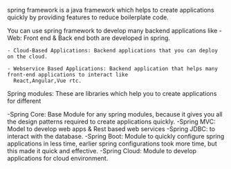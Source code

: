 spring framework is a java framework which helps to create applications quickly by providing
features to reduce boilerplate code.

You can use spring framework to develop many backend applications like 
	- Web: Front end & Back end both are developed in spring.

	- Cloud-Based Applications: Backend applications that you can deploy on the cloud.

	- Webservice Based Applications: Backend application that helps many front-end applications to interact like 
	  React,Angular,Vue rtc.

Spring modules: These are libraries which help you to create applications for different

-Spring Core: Base Module for any spring modules, because it gives you all the
	design patterns required to create applications quickly.
-Spring MVC: Model to develop web apps & Rest based web services
-Spring JDBC: to interact with the database.
-Spring Boot: Module to quickly configure spring applications in less time, earlier 
spring configurations took more time, but this made it quick and effective.
-Spring Cloud: Module to develop applications for cloud environment.
